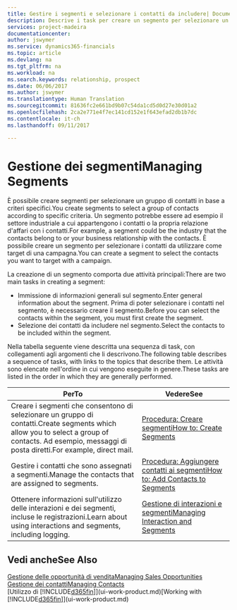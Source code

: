 ```yaml
---
title: Gestire i segmenti e selezionare i contatti da includere| Documenti Microsoft
description: Descrive i task per creare un segmento per selezionare un gruppo di contatti in base a criteri specifici, ad esempio, contatti in un settore specifico a cui si desidera rivolgersi.
services: project-madeira
documentationcenter: 
author: jswymer
ms.service: dynamics365-financials
ms.topic: article
ms.devlang: na
ms.tgt_pltfrm: na
ms.workload: na
ms.search.keywords: relationship, prospect
ms.date: 06/06/2017
ms.author: jswymer
ms.translationtype: Human Translation
ms.sourcegitcommit: 81636fc2e661bd9b07c54da1cd5d0d27e30d01a2
ms.openlocfilehash: 2ca2e771e4f7ec141cd152e1f643efad2db1b7dc
ms.contentlocale: it-ch
ms.lasthandoff: 09/11/2017

---
```

# <a name="managing-segments"></a><span data-ttu-id="99d98-103">Gestione dei segmenti</span><span class="sxs-lookup"><span data-stu-id="99d98-103">Managing Segments</span></span>
<span data-ttu-id="99d98-104">È possibile creare segmenti per selezionare un gruppo di contatti in base a criteri specifici.</span><span class="sxs-lookup"><span data-stu-id="99d98-104">You create segments to select a group of contacts according to specific criteria.</span></span> <span data-ttu-id="99d98-105">Un segmento potrebbe essere ad esempio il settore industriale a cui appartengono i contatti o la propria relazione d'affari con i contatti.</span><span class="sxs-lookup"><span data-stu-id="99d98-105">For example, a segment could be the industry that the contacts belong to or your business relationship with the contacts.</span></span> <span data-ttu-id="99d98-106">È possibile creare un segmento per selezionare i contatti da utilizzare come target di una campagna.</span><span class="sxs-lookup"><span data-stu-id="99d98-106">You can create a segment to select the contacts you want to target with a campaign.</span></span>

<span data-ttu-id="99d98-107">La creazione di un segmento comporta due attività principali:</span><span class="sxs-lookup"><span data-stu-id="99d98-107">There are two main tasks in creating a segment:</span></span>

* <span data-ttu-id="99d98-108">Immissione di informazioni generali sul segmento.</span><span class="sxs-lookup"><span data-stu-id="99d98-108">Enter general information about the segment.</span></span> <span data-ttu-id="99d98-109">Prima di poter selezionare i contatti nel segmento, è necessario creare il segmento.</span><span class="sxs-lookup"><span data-stu-id="99d98-109">Before you can select the contacts within the segment, you must first create the segment.</span></span>
* <span data-ttu-id="99d98-110">Selezione dei contatti da includere nel segmento.</span><span class="sxs-lookup"><span data-stu-id="99d98-110">Select the contacts to be included within the segment.</span></span>

<span data-ttu-id="99d98-111">Nella tabella seguente viene descritta una sequenza di task, con collegamenti agli argomenti che li descrivono.</span><span class="sxs-lookup"><span data-stu-id="99d98-111">The following table describes a sequence of tasks, with links to the topics that describe them.</span></span> <span data-ttu-id="99d98-112">Le attività sono elencate nell'ordine in cui vengono eseguite in genere.</span><span class="sxs-lookup"><span data-stu-id="99d98-112">These tasks are listed in the order in which they are generally performed.</span></span>

| <span data-ttu-id="99d98-113">Per</span><span class="sxs-lookup"><span data-stu-id="99d98-113">To</span></span> | <span data-ttu-id="99d98-114">Vedere</span><span class="sxs-lookup"><span data-stu-id="99d98-114">See</span></span> |
| --- | --- |
| <span data-ttu-id="99d98-115">Creare i segmenti che consentono di selezionare un gruppo di contatti.</span><span class="sxs-lookup"><span data-stu-id="99d98-115">Create segments which allow you to select a group of contacts.</span></span> <span data-ttu-id="99d98-116">Ad esempio, messaggi di posta diretti.</span><span class="sxs-lookup"><span data-stu-id="99d98-116">For example, direct mail.</span></span> |[<span data-ttu-id="99d98-117">Procedura: Creare segmenti</span><span class="sxs-lookup"><span data-stu-id="99d98-117">How to: Create Segments</span></span>](marketing-how-create-segment.md) |
| <span data-ttu-id="99d98-118">Gestire i contatti che sono assegnati a segmenti.</span><span class="sxs-lookup"><span data-stu-id="99d98-118">Manage the contacts that are assigned to segments.</span></span> |[<span data-ttu-id="99d98-119">Procedura: Aggiungere contatti ai segmenti</span><span class="sxs-lookup"><span data-stu-id="99d98-119">How to: Add Contacts to Segments</span></span>](marketing-add-contact-segment.md) |
| <span data-ttu-id="99d98-120">Ottenere informazioni sull'utilizzo delle interazioni e dei segmenti, incluse le registrazioni.</span><span class="sxs-lookup"><span data-stu-id="99d98-120">Learn about using interactions and segments, including logging.</span></span> |[<span data-ttu-id="99d98-121">Gestione di interazioni e segmenti</span><span class="sxs-lookup"><span data-stu-id="99d98-121">Managing Interaction and Segments</span></span>](marketing-interaction-segments.md) |

## <a name="see-also"></a><span data-ttu-id="99d98-122">Vedi anche</span><span class="sxs-lookup"><span data-stu-id="99d98-122">See Also</span></span>
[<span data-ttu-id="99d98-123">Gestione delle opportunità di vendita</span><span class="sxs-lookup"><span data-stu-id="99d98-123">Managing Sales Opportunities</span></span>](marketing-manage-sales-opportunities.md)  
[<span data-ttu-id="99d98-124">Gestione dei contatti</span><span class="sxs-lookup"><span data-stu-id="99d98-124">Managing Contacts</span></span>](marketing-contacts.md)  
<span data-ttu-id="99d98-125">[Utilizzo di [!INCLUDE[d365fin](includes/d365fin_md.md)]](ui-work-product.md)</span><span class="sxs-lookup"><span data-stu-id="99d98-125">[Working with [!INCLUDE[d365fin](includes/d365fin_md.md)]](ui-work-product.md)</span></span>

